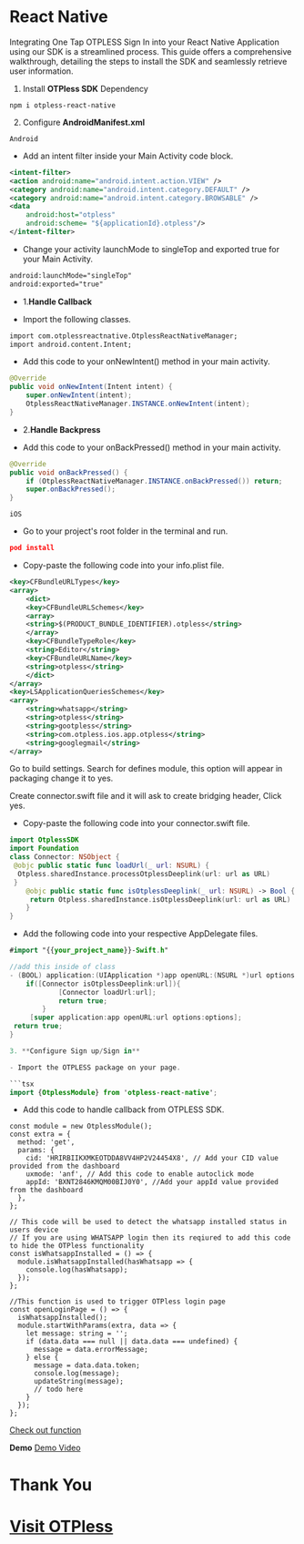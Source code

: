 # React Native

Integrating One Tap OTPLESS Sign In into your React Native Application using our SDK is a streamlined process. This guide offers a comprehensive walkthrough, detailing the steps to install the SDK and seamlessly retrieve user information.

1. Install **OTPless SDK** Dependency

```
npm i otpless-react-native
```

2. Configure **AndroidManifest.xml**

`Android`

- Add an intent filter inside your Main Activity code block.

```xml
<intent-filter>
<action android:name="android.intent.action.VIEW" />
<category android:name="android.intent.category.DEFAULT" />
<category android:name="android.intent.category.BROWSABLE" />
<data
	android:host="otpless"
	android:scheme= "${applicationId}.otpless"/>
</intent-filter>
```

- Change your activity launchMode to singleTop and exported true for your Main Activity.

```xml
android:launchMode="singleTop"
android:exported="true"
```

- 1.**Handle Callback**

- Import the following classes.

```xml
import com.otplessreactnative.OtplessReactNativeManager;
import android.content.Intent;
```

- Add this code to your onNewIntent() method in your main activity.

```java
@Override
public void onNewIntent(Intent intent) {
	super.onNewIntent(intent);
	OtplessReactNativeManager.INSTANCE.onNewIntent(intent);
}
```

- 2.**Handle Backpress**

- Add this code to your onBackPressed() method in your main activity.

```java
@Override
public void onBackPressed() {
	if (OtplessReactNativeManager.INSTANCE.onBackPressed()) return;
	super.onBackPressed();
}
```

`iOS`

- Go to your project's root folder in the terminal and run.

```json
pod install
```

- Copy-paste the following code into your info.plist file.

```xml
<key>CFBundleURLTypes</key>
<array>
    <dict>
    <key>CFBundleURLSchemes</key>
    <array>
    <string>$(PRODUCT_BUNDLE_IDENTIFIER).otpless</string>
    </array>
    <key>CFBundleTypeRole</key>
    <string>Editor</string>
    <key>CFBundleURLName</key>
    <string>otpless</string>
    </dict>
</array>
<key>LSApplicationQueriesSchemes</key>
<array>
    <string>whatsapp</string>
    <string>otpless</string>
    <string>gootpless</string>
    <string>com.otpless.ios.app.otpless</string>
    <string>googlegmail</string>
</array>
```

Go to build settings. Search for defines module, this option will appear in packaging change it to yes.

Create connector.swift file and it will ask to create bridging header, Click yes.

- Copy-paste the following code into your connector.swift file.

```swift
import OtplessSDK
import Foundation
class Connector: NSObject {
 @objc public static func loadUrl(_ url: NSURL) {
  Otpless.sharedInstance.processOtplessDeeplink(url: url as URL)
 }
    @objc public static func isOtplessDeeplink(_ url: NSURL) -> Bool {
     return Otpless.sharedInstance.isOtplessDeeplink(url: url as URL)
    }
}
```

- Add the following code into your respective AppDelegate files.

````swift
#import "{{your_project_name}}-Swift.h"

//add this inside of class
- (BOOL) application:(UIApplication *)app openURL:(NSURL *)url options:(NSDictionary<UIApplicationOpenURLOptionsKey,id> *)options {
    if([Connector isOtplessDeeplink:url]){
            [Connector loadUrl:url];
            return true;
        }
     [super application:app openURL:url options:options];
 return true;
}

3. **Configure Sign up/Sign in**

- Import the OTPLESS package on your page.

```tsx
import {OtplessModule} from 'otpless-react-native';
````

- Add this code to handle callback from OTPLESS SDK.

```tsx
const module = new OtplessModule();
const extra = {
  method: 'get',
  params: {
    cid: 'HRIRBIIKXMKEOTDDA8VV4HP2V24454X8', // Add your CID value provided from the dashboard
    uxmode: 'anf', // Add this code to enable autoclick mode
    appId: 'BXNT2846KMQM00BIJ0Y0', //Add your appId value provided from the dashboard
  },
};

// This code will be used to detect the whatsapp installed status in users device
// If you are using WHATSAPP login then its reqiured to add this code to hide the OTPless functionality
const isWhatsappInstalled = () => {
  module.isWhatsappInstalled(hasWhatsapp => {
    console.log(hasWhatsapp);
  });
};

//This function is used to trigger OTPless login page
const openLoginPage = () => {
  isWhatsappInstalled();
  module.startWithParams(extra, data => {
    let message: string = '';
    if (data.data === null || data.data === undefined) {
      message = data.errorMessage;
    } else {
      message = data.data.token;
      console.log(message);
      updateString(message);
      // todo here
    }
  });
};
```

[Check out function](https://github.com/devbathaniotpless/otpless-react-native-demo/blob/autoclick-demo/App.tsx#L28)

**Demo**
[Demo Video](demo_video.mp4)

# Thank You

# [Visit OTPless](https://otpless.com/platforms/react-native)
